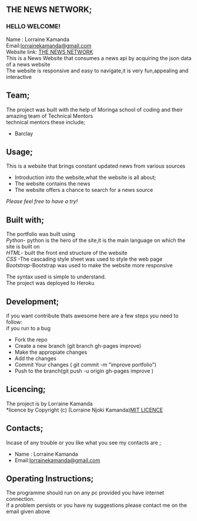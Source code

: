 ## **THE NEWS NETWORK;**<br/>
  ### HELLO WELCOME! <br/>
  Name : Lorraine Kamanda <br/>
 Email:lorrainekamanda@gmail.com <br/>
 Website link: [THE NEWS NETWORK](https://lorrainekamanda.github.io/NewsApi/) <br/>
 This is a News Website that consumes a news api by acquiring the json data of a news website <br/>
 The website is responsive and easy to navigate,it is very fun,appealing  and interactive<br/>





## **Team;**<br/>
The project was built with the help of Moringa school  of coding and their amazing team of Technical Mentors<br/>
technical mentors these include;<br/>

* Barclay <br/>

## **Usage;**<br/>
This is a  website that brings constant updated news from various sources<br/> 
* Introduction into the website,what the website is all about;
* The website contains the news
* The website offers a chance to search for a news source

*Please feel free to have a try!*<br/>


 ## **Built with;**<br/>
The portfolio was built  using<br/>
*Python*- python is the hero of the site,it is the main language on which the site is built on<br/>
 *HTML*- built the front end structure of the website <br/>
 *CSS* -The cascading style sheet was used to style the web page<br/>
 *Bootstrap*-Bootstrap was used to make the website more responsive

The syntax used is simple to understand.<br/>
The project was deployed to Heroku

## **Development;**<br/>
if you want contribute thats awesome here are a few steps you need to follow:<br/>
if you run to a bug<br/>
* Fork the repo<br/>
* Create a new branch (git branch gh-pages improve)<br/>
* Make the appropiate changes<br/>
* Add the changes<br/>
* Commit Your changes ( git commit -m "improve portfolio")<br/>
* Push to the branch(git push -u origin gh-pages improve )<br/>

## **Licencing;**<br/>
The project is by Lorraine Kamanda<br/>
*licence by Copyright (c) (Lorraine Njoki Kamanda)[MIT LICENCE](licence.txt)<br/> 


## **Contacts;**<br/>
Incase of any trouble or you like what you see my contacts are ;<br/>  
* Name : Lorraine Kamanda
* Email:lorrainekamanda@gmail.com 

## **Operating Instructions;**<br/>
The programme should run on any pc provided you have internet connection.<br/>
if a problem persists or you have ny suggestions please contact  me on the email given above <br/>

